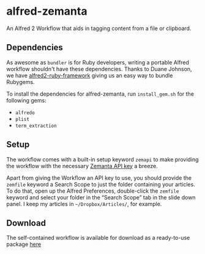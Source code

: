 alfred-zemanta
==============

An Alfred 2 Workflow that aids in tagging content from a file or clipboard.

Dependencies
------------

As awesome as `bundler` is for Ruby developers, writing a portable Alfred
workflow shouldn't have these dependencies. Thanks to Duane Johnson, we have
[alfred2-ruby-framework](https://github.com/canadaduane/alfred2-ruby-framework)
giving us an easy way to bundle Rubygems.

To install the dependencies for alfred-zemanta, run `install_gem.sh` for the
following gems:

 * `alfredo`
 * `plist`
 * `term_extraction`

Setup
-----

The workflow comes with a built-in setup keyword `zemapi` to make providing 
the workflow with the necessary [Zemanta API
key](http://developer.zemanta.com/apps/register/) a breeze.

Apart from giving the Workflow an API key to use, you should provide the
`zemfile` keyword a Search Scope to just the folder containing your articles.
To do that, open up the Alfred Preferences, double-click the `zemfile` keyword
and select your folder in the “Search Scope” tab in the slide down panel.
I keep my articles in `~/Dropbox/Articles/`, for example.

Download
--------

The self-contained workflow is available for download as a ready-to-use package
[here](http://pat.ly/3f3n1W3l1z0w)
